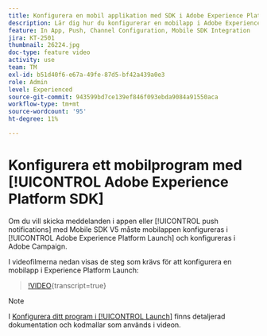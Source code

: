 ```yaml
---
title: Konfigurera en mobil applikation med SDK i Adobe Experience Platform
description: Lär dig hur du konfigurerar en mobilapp i Adobe Experience Platform Launch och hur du konfigurerar den i Adobe Campaign.
feature: In App, Push, Channel Configuration, Mobile SDK Integration
jira: KT-2501
thumbnail: 26224.jpg
doc-type: feature video
activity: use
team: TM
exl-id: b51d40f6-e67a-49fe-87d5-bf42a439a0e3
role: Admin
level: Experienced
source-git-commit: 943599bd7ce139ef846f093ebda9084a91550aca
workflow-type: tm+mt
source-wordcount: '95'
ht-degree: 11%

---
```



# Konfigurera ett mobilprogram med [!UICONTROL Adobe Experience Platform SDK]

Om du vill skicka meddelanden i appen eller [!UICONTROL push notifications] med Mobile SDK V5 måste mobilappen konfigureras i [!UICONTROL Adobe Experience Platform Launch] och konfigureras i Adobe Campaign.

I videofilmerna nedan visas de steg som krävs för att konfigurera en mobilapp i Experience Platform Launch:

>[!VIDEO](https://video.tv.adobe.com/v/26224?learn=on){transcript=true}

>[!NOTE]
>
>I [Konfigurera ditt program i [!UICONTROL Launch]](https://experienceleague.adobe.com/docs/campaign-standard/using/administrating/configuring-channels/configuring-a-mobile-application.html?lang=sv-SE) finns detaljerad dokumentation och kodmallar som används i videon.
